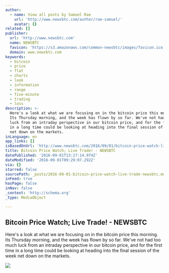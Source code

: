 ```yaml
---
author:
  - name: View all posts by Samuel Rae
    url: 'http://www.newsbtc.com/author/rae-samuel/'
    avatar: {}
related: []
publisher:
  url: 'http://www.newsbtc.com'
  name: NEWSBTC
  favicon: 'https://s3.amazonaws.com/common-newsbtc/images/favicon.ico'
  domain: www.newsbtc.com
keywords:
  - bitcoin
  - price
  - flat
  - charts
  - look
  - information
  - range
  - five-minute
  - trading
  - loss
description: >-
  Here's a look at what we are focusing on in the bitcoin price this morning.
  Its Thursday morning, and the week has flown by so far. We've not had too much
  luck from an intraday perspective in our bitcoin price, and for the first time
  in a long time could be looking at heading into the final session of the week
  net down on the markets.
inLanguage: en
app_links: []
isBasedOnUrl: 'http://www.newsbtc.com/2016/09/01/bitcoin-price-watch-live-trade-12/'
title: Bitcoin Price Watch; Live Trade! - NEWSBTC
datePublished: '2016-09-01T13:17:14.974Z'
dateModified: '2016-09-01T09:29:07.292Z'
via: {}
starred: false
sourcePath: _posts/2016-09-01-bitcoin-price-watch-live-trade-newsbtc.md
inFeed: true
hasPage: false
inNav: false
_context: 'http://schema.org'
_type: MediaObject

---
```

<article style=""><h1>Bitcoin Price Watch; Live Trade! - NEWSBTC</h1><p>Here's a look at what we are focusing on in the bitcoin price this morning. Its Thursday morning, and the week has flown by so far. We've not had too much luck from an intraday perspective in our bitcoin price, and for the first time in a long time could be looking at heading into the final session of the week net down on the markets.</p><img src="http://s3.amazonaws.com/main-newsbtc-images/2016/09/01100422/Screen-Shot-2016-09-01-at-11.00.09.png" /></article>